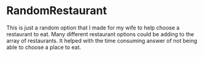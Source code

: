 # RandomRestaurant
This is just a random option that I made for my wife to help choose a restaurant to eat. Many different restaurant options could be adding to the array of restaurants. It helped with the time consuming answer of not being able to choose a place to eat.
